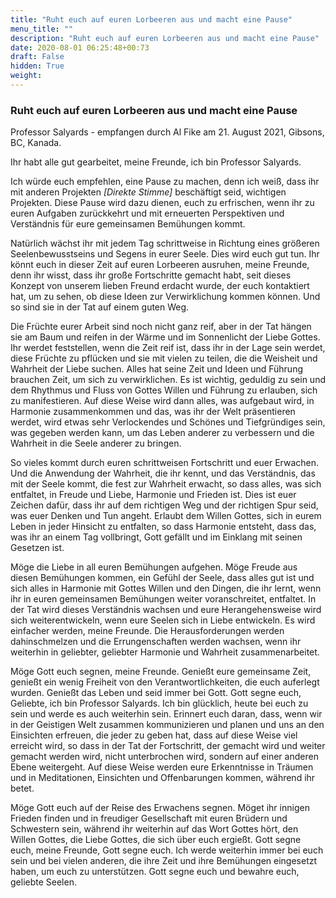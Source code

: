 ```yaml
---
title: "Ruht euch auf euren Lorbeeren aus und macht eine Pause"
menu_title: ""
description: "Ruht euch auf euren Lorbeeren aus und macht eine Pause"
date: 2020-08-01 06:25:48+00:73
draft: False
hidden: True
weight:
---
```

### Ruht euch auf euren Lorbeeren aus und macht eine Pause

Professor Salyards - empfangen durch Al Fike am 21. August 2021, Gibsons, BC, Kanada.

Ihr habt alle gut gearbeitet, meine Freunde, ich bin Professor Salyards.

Ich würde euch empfehlen, eine Pause zu machen, denn ich weiß, dass ihr mit anderen Projekten *[Direkte Stimme]* beschäftigt seid, wichtigen Projekten. Diese Pause wird dazu dienen, euch zu erfrischen, wenn ihr zu euren Aufgaben zurückkehrt und mit erneuerten Perspektiven und Verständnis für eure gemeinsamen Bemühungen kommt.

Natürlich wächst ihr mit jedem Tag schrittweise in Richtung eines größeren Seelenbewusstseins und Segens in eurer Seele. Dies wird euch gut tun. Ihr könnt euch in dieser Zeit auf euren Lorbeeren ausruhen, meine Freunde, denn ihr wisst, dass ihr große Fortschritte gemacht habt, seit dieses Konzept von unserem lieben Freund erdacht wurde, der euch kontaktiert hat, um zu sehen, ob diese Ideen zur Verwirklichung kommen können. Und so sind sie in der Tat auf einem guten Weg.

Die Früchte eurer Arbeit sind noch nicht ganz reif, aber in der Tat hängen sie am Baum und reifen in der Wärme und im Sonnenlicht der Liebe Gottes. Ihr werdet feststellen, wenn die Zeit reif ist, dass ihr in der Lage sein werdet, diese Früchte zu pflücken und sie mit vielen zu teilen, die die Weisheit und Wahrheit der Liebe suchen. Alles hat seine Zeit und Ideen und Führung brauchen Zeit, um sich zu verwirklichen. Es ist wichtig, geduldig zu sein und dem Rhythmus und Fluss von Gottes Willen und Führung zu erlauben, sich zu manifestieren. Auf diese Weise wird dann alles, was aufgebaut wird, in Harmonie zusammenkommen und das, was ihr der Welt präsentieren werdet, wird etwas sehr Verlockendes und Schönes und Tiefgründiges sein, was gegeben werden kann, um das Leben anderer zu verbessern und die Wahrheit in die Seele anderer zu bringen.

So vieles kommt durch euren schrittweisen Fortschritt und euer Erwachen. Und die Anwendung der Wahrheit, die ihr kennt, und das Verständnis, das mit der Seele kommt, die fest zur Wahrheit erwacht, so dass alles, was sich entfaltet, in Freude und Liebe, Harmonie und Frieden ist. Dies ist euer Zeichen dafür, dass ihr auf dem richtigen Weg und der richtigen Spur seid, was euer Denken und Tun angeht. Erlaubt dem Willen Gottes, sich in eurem Leben in jeder Hinsicht zu entfalten, so dass Harmonie entsteht, dass das, was ihr an einem Tag vollbringt, Gott gefällt und im Einklang mit seinen Gesetzen ist.

Möge die Liebe in all euren Bemühungen aufgehen. Möge Freude aus diesen Bemühungen kommen, ein Gefühl der Seele, dass alles gut ist und sich alles in Harmonie mit Gottes Willen und den Dingen, die ihr lernt, wenn ihr in euren gemeinsamen Bemühungen weiter voranschreitet, entfaltet. In der Tat wird dieses Verständnis wachsen und eure Herangehensweise wird sich weiterentwickeln, wenn eure Seelen sich in Liebe entwickeln. Es wird einfacher werden, meine Freunde. Die Herausforderungen werden dahinschmelzen und die Errungenschaften werden wachsen, wenn ihr weiterhin in geliebter, geliebter Harmonie und Wahrheit zusammenarbeitet.

Möge Gott euch segnen, meine Freunde. Genießt eure gemeinsame Zeit, genießt ein wenig Freiheit von den Verantwortlichkeiten, die euch auferlegt wurden. Genießt das Leben und seid immer bei Gott. Gott segne euch, Geliebte, ich bin Professor Salyards. Ich bin glücklich, heute bei euch zu sein und werde es auch weiterhin sein. Erinnert euch daran, dass, wenn wir in der Geistigen Welt zusammen kommunizieren und planen und uns an den Einsichten erfreuen, die jeder zu geben hat, dass auf diese Weise viel erreicht wird, so dass in der Tat der Fortschritt, der gemacht wird und weiter gemacht werden wird, nicht unterbrochen wird, sondern auf einer anderen Ebene weitergeht. Auf diese Weise werden eure Erkenntnisse in Träumen und in Meditationen, Einsichten und Offenbarungen kommen, während ihr betet.

Möge Gott euch auf der Reise des Erwachens segnen. Möget ihr innigen Frieden finden und in freudiger Gesellschaft mit euren Brüdern und Schwestern sein, während ihr weiterhin auf das Wort Gottes hört, den Willen Gottes, die Liebe Gottes, die sich über euch ergießt. Gott segne euch, meine Freunde, Gott segne euch. Ich werde weiterhin immer bei euch sein und bei vielen anderen, die ihre Zeit und ihre Bemühungen eingesetzt haben, um euch zu unterstützen. Gott segne euch und bewahre euch, geliebte Seelen.
